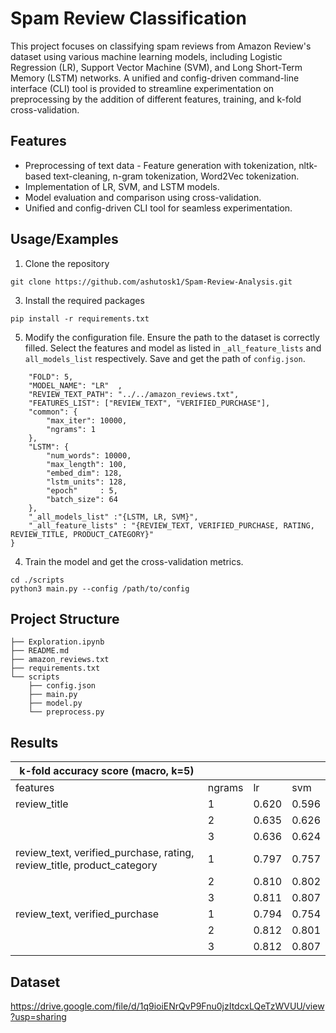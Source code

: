 
# Spam Review Classification

This project focuses on classifying spam reviews from Amazon Review's dataset using various machine learning models, including Logistic Regression (LR), Support Vector Machine (SVM), and Long Short-Term Memory (LSTM) networks. A unified and config-driven command-line interface (CLI) tool is provided to streamline experimentation on preprocessing by the addition of different features, training, and k-fold cross-validation.



## Features

- Preprocessing of text data - Feature generation with tokenization, nltk-based text-cleaning, n-gram tokenization, Word2Vec tokenization.
- Implementation of LR, SVM, and LSTM models.
- Model evaluation and comparison using cross-validation. 
- Unified and config-driven CLI tool for seamless experimentation.





## Usage/Examples

1. Clone the repository
```
git clone https://github.com/ashutosk1/Spam-Review-Analysis.git
```

3. Install the required packages 
```
pip install -r requirements.txt
```

5. Modify the configuration file. Ensure the path to the dataset is correctly filled. Select the features and model as listed in `_all_feature_lists` and `all_models_list` respectively. Save and get the path of `config.json`.
```{
    "FOLD": 5,
    "MODEL_NAME": "LR"  , 
    "REVIEW_TEXT_PATH": "../../amazon_reviews.txt",
    "FEATURES_LIST": ["REVIEW_TEXT", "VERIFIED_PURCHASE"],
    "common": {
        "max_iter": 10000,
        "ngrams": 1
    },
    "LSTM": {
        "num_words": 10000,
        "max_length": 100,
        "embed_dim": 128,
        "lstm_units": 128,
        "epoch"     : 5,
        "batch_size": 64
    },
    "_all_models_list" :"{LSTM, LR, SVM}",
    "_all_feature_lists" : "{REVIEW_TEXT, VERIFIED_PURCHASE, RATING, REVIEW_TITLE, PRODUCT_CATEGORY}"
}
```
4. Train the model and get the cross-validation metrics.

```
cd ./scripts
python3 main.py --config /path/to/config
```






## Project Structure
```
├── Exploration.ipynb
├── README.md
├── amazon_reviews.txt
├── requirements.txt
└── scripts
    ├── config.json
    ├── main.py
    ├── model.py
    └── preprocess.py
```


## Results
| k-fold accuracy score (macro, k=5)                                     |         |       |       |   
|------------------------------------------------------------------------|---------|-------|-------|
| features                                                               | ngrams  | lr    | svm   |   
| review_title                                                           | 1       | 0.620 | 0.596 |  
|                                                                        | 2       | 0.635 | 0.626 |   
|                                                                        | 3       | 0.636 | 0.624 |   
| review_text, verified_purchase, rating, review_title, product_category | 1       | 0.797 | 0.757 |   
|                                                                        | 2       | 0.810 | 0.802 |
|                                                                        | 3       | 0.811 | 0.807 |   
| review_text, verified_purchase                                         | 1       | 0.794 | 0.754 |   
|                                                                        | 2       | 0.812 | 0.801 | 
|                                                                        | 3       | 0.812 | 0.807 |


## Dataset
https://drive.google.com/file/d/1q9ioiENrQvP9Fnu0jzItdcxLQeTzWVUU/view?usp=sharing
